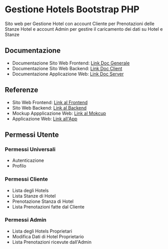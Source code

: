 # Gestione Hotels Bootstrap PHP

Sito web per Gestione Hotel con account Cliente per Prenotazioni delle Stanze Hotel e account Admin per gestire il caricamento dei dati su Hotel e Stanze


## Documentazione 

- Documentazione Sito Web Frontend: [Link Doc Generale](https://github.com/vittorioPiotti/GestioneHotel-Bootstrap-PHP/tree/main/project)
- Documentazione Sito Web Backend: [Link Doc Client](https://github.com/vittorioPiotti/GestioneHotel-Bootstrap-PHP/tree/main/project/Client)
- Documentazione Applicazione Web: [Link Doc Server](https://github.com/vittorioPiotti/GestioneHotel-Bootstrap-PHP/tree/main/project/Server)



## Referenze

- Sito Web Frontend: [Link al Frontend](https://gestionehotelclient.000webhostapp.com/) 
- Sito Web Backend: [Link al Backend](https://gestionehotelserver.000webhostapp.com/)
- Mockup Appplicazione Web: [Link al Mokcup](https://www.figma.com/proto/BpWZ6Xun7IkvYqavXrUkGt/GestioneHotel?type=design&scaling=scale-down&page-id=0%3A1&node-id=78-38&starting-point-node-id=71%3A150)
- Applicazione Web: [Link all'App](https://sl2gz4.csb.app/)





## Permessi Utente

###  Permessi Universali

  - Autenticazione
  - Profilo

###  Permessi Cliente

  - Lista degli Hotels
  - Lista Stanze di Hotel
  - Prenotazione Stanza di Hotel
  - Lista Prenotazioni fatte dal Cliente
    
###  Permessi Admin

  - Lista degli Hotels Proprietari
  - Modifica Dati di Hotel Proprietario
  - Lista Prenotazioni ricevute dall'Admin


  


